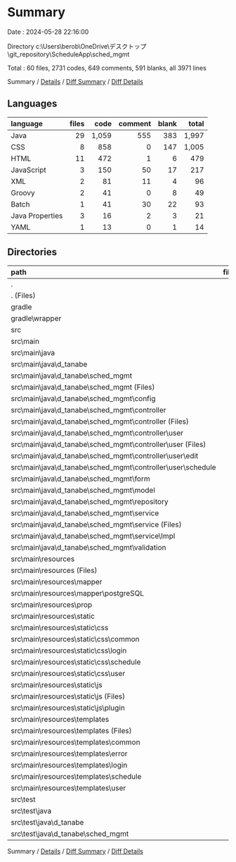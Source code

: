 # Summary

Date : 2024-05-28 22:16:00

Directory c:\\Users\\berob\\OneDrive\\デスクトップ\\git_repository\\ScheduleApp\\sched_mgmt

Total : 60 files,  2731 codes, 649 comments, 591 blanks, all 3971 lines

Summary / [Details](details.md) / [Diff Summary](diff.md) / [Diff Details](diff-details.md)

## Languages
| language | files | code | comment | blank | total |
| :--- | ---: | ---: | ---: | ---: | ---: |
| Java | 29 | 1,059 | 555 | 383 | 1,997 |
| CSS | 8 | 858 | 0 | 147 | 1,005 |
| HTML | 11 | 472 | 1 | 6 | 479 |
| JavaScript | 3 | 150 | 50 | 17 | 217 |
| XML | 2 | 81 | 11 | 4 | 96 |
| Groovy | 2 | 41 | 0 | 8 | 49 |
| Batch | 1 | 41 | 30 | 22 | 93 |
| Java Properties | 3 | 16 | 2 | 3 | 21 |
| YAML | 1 | 13 | 0 | 1 | 14 |

## Directories
| path | files | code | comment | blank | total |
| :--- | ---: | ---: | ---: | ---: | ---: |
| . | 60 | 2,731 | 649 | 591 | 3,971 |
| . (Files) | 3 | 82 | 30 | 30 | 142 |
| gradle | 1 | 7 | 0 | 1 | 8 |
| gradle\\wrapper | 1 | 7 | 0 | 1 | 8 |
| src | 56 | 2,642 | 619 | 560 | 3,821 |
| src\\main | 55 | 2,633 | 619 | 555 | 3,807 |
| src\\main\\java | 28 | 1,050 | 555 | 378 | 1,983 |
| src\\main\\java\\d_tanabe | 28 | 1,050 | 555 | 378 | 1,983 |
| src\\main\\java\\d_tanabe\\sched_mgmt | 28 | 1,050 | 555 | 378 | 1,983 |
| src\\main\\java\\d_tanabe\\sched_mgmt (Files) | 1 | 9 | 0 | 5 | 14 |
| src\\main\\java\\d_tanabe\\sched_mgmt\\config | 3 | 128 | 52 | 41 | 221 |
| src\\main\\java\\d_tanabe\\sched_mgmt\\controller | 7 | 516 | 242 | 174 | 932 |
| src\\main\\java\\d_tanabe\\sched_mgmt\\controller (Files) | 1 | 10 | 6 | 4 | 20 |
| src\\main\\java\\d_tanabe\\sched_mgmt\\controller\\user | 6 | 506 | 236 | 170 | 912 |
| src\\main\\java\\d_tanabe\\sched_mgmt\\controller\\user (Files) | 2 | 195 | 86 | 61 | 342 |
| src\\main\\java\\d_tanabe\\sched_mgmt\\controller\\user\\edit | 2 | 182 | 102 | 62 | 346 |
| src\\main\\java\\d_tanabe\\sched_mgmt\\controller\\user\\schedule | 2 | 129 | 48 | 47 | 224 |
| src\\main\\java\\d_tanabe\\sched_mgmt\\form | 5 | 88 | 18 | 22 | 128 |
| src\\main\\java\\d_tanabe\\sched_mgmt\\model | 2 | 22 | 6 | 6 | 34 |
| src\\main\\java\\d_tanabe\\sched_mgmt\\repository | 2 | 35 | 59 | 23 | 117 |
| src\\main\\java\\d_tanabe\\sched_mgmt\\service | 5 | 193 | 147 | 81 | 421 |
| src\\main\\java\\d_tanabe\\sched_mgmt\\service (Files) | 2 | 21 | 63 | 22 | 106 |
| src\\main\\java\\d_tanabe\\sched_mgmt\\service\\Impl | 3 | 172 | 84 | 59 | 315 |
| src\\main\\java\\d_tanabe\\sched_mgmt\\validation | 3 | 59 | 31 | 26 | 116 |
| src\\main\\resources | 27 | 1,583 | 64 | 177 | 1,824 |
| src\\main\\resources (Files) | 1 | 13 | 0 | 1 | 14 |
| src\\main\\resources\\mapper | 2 | 81 | 11 | 4 | 96 |
| src\\main\\resources\\mapper\\postgreSQL | 2 | 81 | 11 | 4 | 96 |
| src\\main\\resources\\prop | 2 | 9 | 2 | 2 | 13 |
| src\\main\\resources\\static | 11 | 1,008 | 50 | 164 | 1,222 |
| src\\main\\resources\\static\\css | 8 | 858 | 0 | 147 | 1,005 |
| src\\main\\resources\\static\\css\\common | 1 | 42 | 0 | 7 | 49 |
| src\\main\\resources\\static\\css\\login | 1 | 72 | 0 | 12 | 84 |
| src\\main\\resources\\static\\css\\schedule | 1 | 126 | 0 | 22 | 148 |
| src\\main\\resources\\static\\css\\user | 5 | 618 | 0 | 106 | 724 |
| src\\main\\resources\\static\\js | 3 | 150 | 50 | 17 | 217 |
| src\\main\\resources\\static\\js (Files) | 2 | 149 | 49 | 16 | 214 |
| src\\main\\resources\\static\\js\\plugin | 1 | 1 | 1 | 1 | 3 |
| src\\main\\resources\\templates | 11 | 472 | 1 | 6 | 479 |
| src\\main\\resources\\templates (Files) | 1 | 12 | 0 | 0 | 12 |
| src\\main\\resources\\templates\\common | 1 | 28 | 0 | 3 | 31 |
| src\\main\\resources\\templates\\error | 2 | 28 | 0 | 0 | 28 |
| src\\main\\resources\\templates\\login | 1 | 27 | 0 | 0 | 27 |
| src\\main\\resources\\templates\\schedule | 1 | 86 | 1 | 0 | 87 |
| src\\main\\resources\\templates\\user | 5 | 291 | 0 | 3 | 294 |
| src\\test | 1 | 9 | 0 | 5 | 14 |
| src\\test\\java | 1 | 9 | 0 | 5 | 14 |
| src\\test\\java\\d_tanabe | 1 | 9 | 0 | 5 | 14 |
| src\\test\\java\\d_tanabe\\sched_mgmt | 1 | 9 | 0 | 5 | 14 |

Summary / [Details](details.md) / [Diff Summary](diff.md) / [Diff Details](diff-details.md)